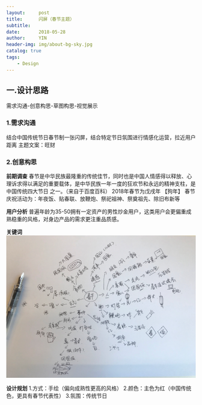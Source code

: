 ```yaml
---
layout:     post
title:      闪屏（春节主题）
subtitle:   
date:       2018-05-28
author:     YIN
header-img: img/about-bg-sky.jpg
catalog: true
tags:
    - Design
---
```


一.设计思路 
-------------------------------------------------
需求沟通-创意构思-草图构思-视觉展示


### 1.需求沟通

结合中国传统节日春节制一张闪屏，结合特定节日氛围进行情感化运营，拉近用户距离
主题文案：旺财


### 2.创意构思

**前期调查**
  春节是中华民族最隆重的传统佳节，同时也是中国人情感得以释放、心理诉求得以满足的重要载体，是中华民族一年一度的狂欢节和永远的精神支柱，是中国传统四大节日   之一。（来自于百度百科）
  2018年春节为戊戌年 【狗年】
  春节庆祝活动为：年夜饭、贴春联、放鞭炮、祭祀祖神、祭奠祖先、除旧布新等
  
**用户分析**
  普遍年龄为35-50拥有一定资产的男性炒金用户，这类用户会更偏重成熟稳重的风格，对身边产品的需求更注重品质感。
  
**关键词**
  ![我的草稿](https://github.com/SEP3WATER/SEP3WATER.github.io/blob/master/img/draft.jpg)
 
**设计规划**
  1.方式：手绘（偏向成熟性更高的风格）
  2.颜色：主色为红（中国传统色，更具有春节代表性）
  3.氛围：传统节日
  
